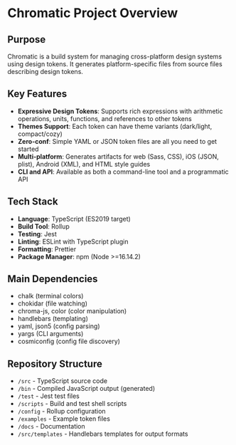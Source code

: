 # Chromatic Project Overview

## Purpose
Chromatic is a build system for managing cross-platform design systems using design tokens. It generates platform-specific files from source files describing design tokens.

## Key Features
- **Expressive Design Tokens**: Supports rich expressions with arithmetic operations, units, functions, and references to other tokens
- **Themes Support**: Each token can have theme variants (dark/light, compact/cozy)
- **Zero-conf**: Simple YAML or JSON token files are all you need to get started
- **Multi-platform**: Generates artifacts for web (Sass, CSS), iOS (JSON, plist), Android (XML), and HTML style guides
- **CLI and API**: Available as both a command-line tool and a programmatic API

## Tech Stack
- **Language**: TypeScript (ES2019 target)
- **Build Tool**: Rollup
- **Testing**: Jest
- **Linting**: ESLint with TypeScript plugin
- **Formatting**: Prettier
- **Package Manager**: npm (Node >=16.14.2)

## Main Dependencies
- chalk (terminal colors)
- chokidar (file watching)
- chroma-js, color (color manipulation)
- handlebars (templating)
- yaml, json5 (config parsing)
- yargs (CLI arguments)
- cosmiconfig (config file discovery)

## Repository Structure
- `/src` - TypeScript source code
- `/bin` - Compiled JavaScript output (generated)
- `/test` - Jest test files
- `/scripts` - Build and test shell scripts
- `/config` - Rollup configuration
- `/examples` - Example token files
- `/docs` - Documentation
- `/src/templates` - Handlebars templates for output formats